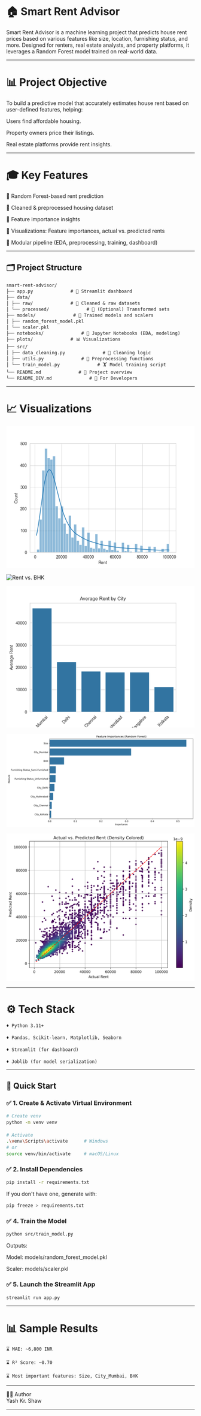 # 🏠 Smart Rent Advisor

Smart Rent Advisor is a machine learning project that predicts house rent prices based on various features like size, location, furnishing status, and more. Designed for renters, real estate analysts, and property platforms, it leverages a Random Forest model trained on real-world data.

---

# 📊 Project Objective
To build a predictive model that accurately estimates house rent based on user-defined features, helping:<br>

Users find affordable housing.<br>

Property owners price their listings.<br>

Real estate platforms provide rent insights.<br>

---

# 🎓 Key Features
🎯 Random Forest-based rent prediction <br>

🎯 Cleaned & preprocessed housing dataset <br>

🎯 Feature importance insights <br>

🎯 Visualizations: Feature importances, actual vs. predicted rents <br>

🎯 Modular pipeline (EDA, preprocessing, training, dashboard) <br>

---


## 🗂️ Project Structure
```
smart-rent-advisor/
├── app.py              # 🔹 Streamlit dashboard
├── data/
│ ├── raw/              # 📂 Cleaned & raw datasets
│ └── processed/              # 📂 (Optional) Transformed sets
├── models/              # 📁 Trained models and scalers
│ ├── random_forest_model.pkl
│ └── scaler.pkl
├── notebooks/              # 📒 Jupyter Notebooks (EDA, modeling)
├── plots/              # 📊 Visualizations
├── src/
│ ├── data_cleaning.py              # 🔧 Cleaning logic
│ ├── utils.py              # 🧠 Preprocessing functions
│ └── train_model.py              # 🏋️ Model training script
└── README.md              # 🧾 Project overview
└── README_DEV.md              # 🧾 For Developers
```

---

# 📈 Visualizations

![Rent Distribution](plots/rent_dist.png)

![Rent vs. BHK](plots/ren_vs_bhk.png)

![Average Rent by City](plots/average_rent_by_city.png)


![Feature Importance](plots/feature_importance.png)


![Actual vs. Predicted Rent (in Rs.)](plots/actual_vs_predicted_density.png)

---

# ⚙️ Tech Stack

    ♦️ Python 3.11+

    ♦️ Pandas, Scikit-learn, Matplotlib, Seaborn

    ♦️ Streamlit (for dashboard)

    ♦️ Joblib (for model serialization)

---

## 🚀 Quick Start

### ✅ 1. Create & Activate Virtual Environment

```bash
# Create venv
python -m venv venv

# Activate
.\venv\Scripts\activate      # Windows
# or
source venv/bin/activate     # macOS/Linux
```

### ✅ 2. Install Dependencies

```bash
pip install -r requirements.txt
```

If you don't have one, generate with:

```bash
pip freeze > requirements.txt
```

### ✅ 4. Train the Model

```bash
python src/train_model.py
```
Outputs:

Model: models/random_forest_model.pkl

Scaler: models/scaler.pkl

### ✅ 5. Launch the Streamlit App

```bash
streamlit run app.py
```

---

# 📊 Sample Results
    ⌛ MAE: ~6,800 INR

    ⌛ R² Score: ~0.70

    ⌛ Most important features: Size, City_Mumbai, BHK


---

👨‍💻 Author <br>
Yash Kr. Shaw

---